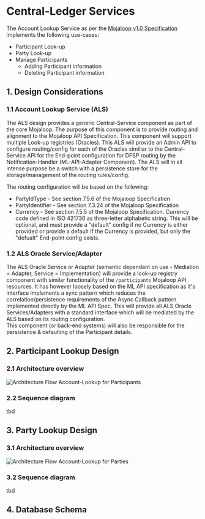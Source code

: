 # Central-Ledger Services

The Account Lookup Service as per the [Mojaloop v1.0 Specification](https://github.com/mojaloop/mojaloop-specification/blob/master/API%20Definition%20v1.0.pdf) implements the following use-cases:

* Participant Look-up
* Party Look-up
* Manage Participants
  * Adding Participant information
  * Deleting Participant information
  
## 1. Design Considerations

### 1.1 Account Lookup Service (ALS)
The ALS design provides a generic Central-Service component as part of the core Mojaloop. The purpose of this component is to provide routing and alignment to the Mojaloop API Specification. This component will support multiple Look-up registries (Oracles). This ALS will provide an Admin API to configure routing/config for each of the Oracles similiar to the Central-Service API for the End-point configuration for DFSP routing by the Notification-Handler (ML-API-Adapter Component). The ALS will in all intense purpose be a switch with a persistence store for the storage/management of the routing rules/config.

The routing configuration will be based on the following:
* PartyIdType - See section 7.5.6 of the Mojaloop Specification
* PartyIdentifier - See section 7.3.24 of the Mojaloop Specification
* Currency - See section 7.5.5 of the Mojaloop Specification. Currency code defined in ISO 421736 as three-letter alphabetic string. This will be optional, and must provide a "default" config if no Currency is either provided or provide a default if the Currency is provided, but only the "defualt" End-point config exists.

### 1.2 ALS Oracle Service/Adapter
The ALS Oracle Service or Adapter (semantic dependant on use - Mediation = Adapter, Service = Implementation) will provide a look-up registry component with similar functionality of the `/participants` Mojaloop API resources. It has however loosely based on the ML API specification as it's interface implements a sync pattern which reduces the correlation/persistence requirements of the Async Callback pattern implemented directly by the ML API Spec. This will provide all ALS Oracle Services/Adapters with a standard interface which will be mediated by the ALS based on its routing configuration.  
This component (or back-end systems) will also be responsible for the persistence & defaulting of the Participant details.

## 2. Participant Lookup Design

### 2.1 Architecture overview
![Architecture Flow Account-Lookup for Participants](http://mojaloop.io/doc-assets/Diagrams/ArchitectureDiagrams/Arch-Flow-Account-Lookup-Participants.svg)

### 2.2 Sequence diagram
tbd

## 3. Party Lookup Design

### 3.1 Architecture overview
![Architecture Flow Account-Lookup for Parties](http://mojaloop.io/doc-assets/Diagrams/ArchitectureDiagrams/Arch-Flow-Account-Lookup-Parties.svg)

### 3.2 Sequence diagram
tbd


## 4. Database Schema

